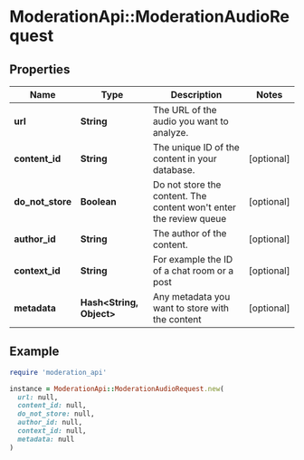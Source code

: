 # ModerationApi::ModerationAudioRequest

## Properties

| Name | Type | Description | Notes |
| ---- | ---- | ----------- | ----- |
| **url** | **String** | The URL of the audio you want to analyze. |  |
| **content_id** | **String** | The unique ID of the content in your database. | [optional] |
| **do_not_store** | **Boolean** | Do not store the content. The content won&#39;t enter the review queue | [optional] |
| **author_id** | **String** | The author of the content. | [optional] |
| **context_id** | **String** | For example the ID of a chat room or a post | [optional] |
| **metadata** | **Hash&lt;String, Object&gt;** | Any metadata you want to store with the content | [optional] |

## Example

```ruby
require 'moderation_api'

instance = ModerationApi::ModerationAudioRequest.new(
  url: null,
  content_id: null,
  do_not_store: null,
  author_id: null,
  context_id: null,
  metadata: null
)
```

